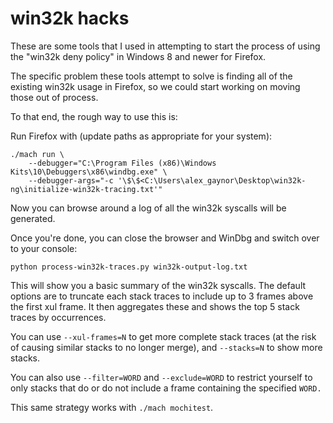 # win32k hacks

These are some tools that I used in attempting to start the process of using the
"win32k deny policy" in Windows 8 and newer for Firefox.

The specific problem these tools attempt to solve is finding all of the existing
win32k usage in Firefox, so we could start working on moving those out of
process.

To that end, the rough way to use this is:

Run Firefox with (update paths as appropriate for your system):

```
./mach run \
    --debugger="C:\Program Files (x86)\Windows Kits\10\Debuggers\x86\windbg.exe" \
    --debugger-args="-c '\$\$<C:\Users\alex_gaynor\Desktop\win32k-ng\initialize-win32k-tracing.txt'"
```

Now you can browse around a log of all the win32k syscalls will be generated.

Once you're done, you can close the browser and WinDbg and switch over to your
console:

```shell
python process-win32k-traces.py win32k-output-log.txt
```

This will show you a basic summary of the win32k syscalls. The default options
are to truncate each stack traces to include up to 3 frames above the first xul
frame. It then aggregates these and shows the top 5 stack traces by occurrences.

You can use `--xul-frames=N` to get more complete stack traces (at the risk of
causing similar stacks to no longer merge), and `--stacks=N` to show more
stacks.

You can also use `--filter=WORD` and `--exclude=WORD` to restrict yourself to
only stacks that do or do not include a frame containing the specified `WORD.`

This same strategy works with `./mach mochitest`.

